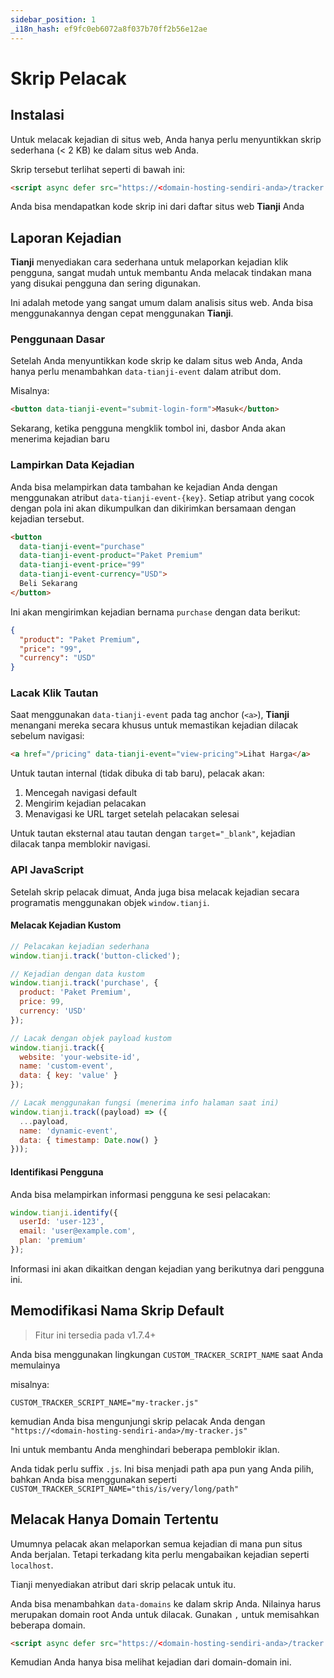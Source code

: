 ```yaml
---
sidebar_position: 1
_i18n_hash: ef9fc0eb6072a8f037b70ff2b56e12ae
---
```

# Skrip Pelacak

## Instalasi

Untuk melacak kejadian di situs web, Anda hanya perlu menyuntikkan skrip sederhana (< 2 KB) ke dalam situs web Anda.

Skrip tersebut terlihat seperti di bawah ini:

```html
<script async defer src="https://<domain-hosting-sendiri-anda>/tracker.js" data-website-id="xxxxxxxxxxxxx"></script>
```

Anda bisa mendapatkan kode skrip ini dari daftar situs web **Tianji** Anda

## Laporan Kejadian

**Tianji** menyediakan cara sederhana untuk melaporkan kejadian klik pengguna, sangat mudah untuk membantu Anda melacak tindakan mana yang disukai pengguna dan sering digunakan.

Ini adalah metode yang sangat umum dalam analisis situs web. Anda bisa menggunakannya dengan cepat menggunakan **Tianji**.

### Penggunaan Dasar

Setelah Anda menyuntikkan kode skrip ke dalam situs web Anda, Anda hanya perlu menambahkan `data-tianji-event` dalam atribut dom.

Misalnya:

```html
<button data-tianji-event="submit-login-form">Masuk</button>
```

Sekarang, ketika pengguna mengklik tombol ini, dasbor Anda akan menerima kejadian baru

### Lampirkan Data Kejadian

Anda bisa melampirkan data tambahan ke kejadian Anda dengan menggunakan atribut `data-tianji-event-{key}`. Setiap atribut yang cocok dengan pola ini akan dikumpulkan dan dikirimkan bersamaan dengan kejadian tersebut.

```html
<button 
  data-tianji-event="purchase" 
  data-tianji-event-product="Paket Premium"
  data-tianji-event-price="99"
  data-tianji-event-currency="USD">
  Beli Sekarang
</button>
```

Ini akan mengirimkan kejadian bernama `purchase` dengan data berikut:
```json
{
  "product": "Paket Premium",
  "price": "99",
  "currency": "USD"
}
```

### Lacak Klik Tautan

Saat menggunakan `data-tianji-event` pada tag anchor (`<a>`), **Tianji** menangani mereka secara khusus untuk memastikan kejadian dilacak sebelum navigasi:

```html
<a href="/pricing" data-tianji-event="view-pricing">Lihat Harga</a>
```

Untuk tautan internal (tidak dibuka di tab baru), pelacak akan:
1. Mencegah navigasi default
2. Mengirim kejadian pelacakan
3. Menavigasi ke URL target setelah pelacakan selesai

Untuk tautan eksternal atau tautan dengan `target="_blank"`, kejadian dilacak tanpa memblokir navigasi.

### API JavaScript

Setelah skrip pelacak dimuat, Anda juga bisa melacak kejadian secara programatis menggunakan objek `window.tianji`.

#### Melacak Kejadian Kustom

```javascript
// Pelacakan kejadian sederhana
window.tianji.track('button-clicked');

// Kejadian dengan data kustom
window.tianji.track('purchase', {
  product: 'Paket Premium',
  price: 99,
  currency: 'USD'
});

// Lacak dengan objek payload kustom
window.tianji.track({
  website: 'your-website-id',
  name: 'custom-event',
  data: { key: 'value' }
});

// Lacak menggunakan fungsi (menerima info halaman saat ini)
window.tianji.track((payload) => ({
  ...payload,
  name: 'dynamic-event',
  data: { timestamp: Date.now() }
}));
```

#### Identifikasi Pengguna

Anda bisa melampirkan informasi pengguna ke sesi pelacakan:

```javascript
window.tianji.identify({
  userId: 'user-123',
  email: 'user@example.com',
  plan: 'premium'
});
```

Informasi ini akan dikaitkan dengan kejadian yang berikutnya dari pengguna ini.

## Memodifikasi Nama Skrip Default

> Fitur ini tersedia pada v1.7.4+

Anda bisa menggunakan lingkungan `CUSTOM_TRACKER_SCRIPT_NAME` saat Anda memulainya

misalnya:
```
CUSTOM_TRACKER_SCRIPT_NAME="my-tracker.js"
```

kemudian Anda bisa mengunjungi skrip pelacak Anda dengan `"https://<domain-hosting-sendiri-anda>/my-tracker.js"`

Ini untuk membantu Anda menghindari beberapa pemblokir iklan.

Anda tidak perlu suffix `.js`. Ini bisa menjadi path apa pun yang Anda pilih, bahkan Anda bisa menggunakan seperti `CUSTOM_TRACKER_SCRIPT_NAME="this/is/very/long/path"`

## Melacak Hanya Domain Tertentu

Umumnya pelacak akan melaporkan semua kejadian di mana pun situs Anda berjalan. Tetapi terkadang kita perlu mengabaikan kejadian seperti `localhost`.

Tianji menyediakan atribut dari skrip pelacak untuk itu.

Anda bisa menambahkan `data-domains` ke dalam skrip Anda. Nilainya harus merupakan domain root Anda untuk dilacak. Gunakan `,` untuk memisahkan beberapa domain.

```html
<script async defer src="https://<domain-hosting-sendiri-anda>/tracker.js" data-website-id="xxxxxxxxxxxxx" data-domains="website.com,www.website.com"></script>
```

Kemudian Anda hanya bisa melihat kejadian dari domain-domain ini.

